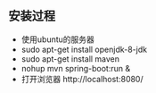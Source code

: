 ## 安装过程

* 使用ubuntu的服务器
* sudo apt-get install openjdk-8-jdk
* sudo apt-get install maven
* nohup mvn spring-boot:run &
* 打开浏览器  http://localhost:8080/
